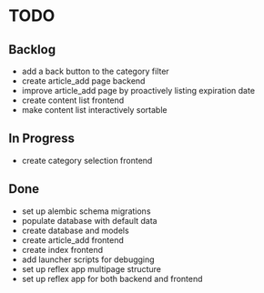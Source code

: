 # TODO
## Backlog
- add a back button to the category filter
- create article_add page backend
- improve article_add page by proactively listing expiration date
- create content list frontend
- make content list interactively sortable

## In Progress
- create category selection frontend

## Done
- set up alembic schema migrations
- populate database with default data
- create database and models
- create article_add frontend
- create index frontend
- add launcher scripts for debugging
- set up reflex app multipage structure 
- set up reflex app for both backend and frontend